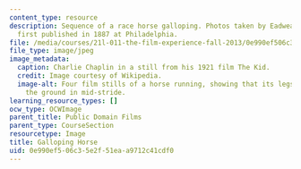 ```yaml
---
content_type: resource
description: Sequence of a race horse galloping. Photos taken by Eadweard Muybridge,
  first published in 1887 at Philadelphia.
file: /media/courses/21l-011-the-film-experience-fall-2013/0e990ef506c35e2f51eaa9712c41cdf0_horse.jpg
file_type: image/jpeg
image_metadata:
  caption: Charlie Chaplin in a still from his 1921 film The Kid.
  credit: Image courtesy of Wikipedia.
  image-alt: Four film stills of a horse running, showing that its legs are all off
    the ground in mid-stride.
learning_resource_types: []
ocw_type: OCWImage
parent_title: Public Domain Films
parent_type: CourseSection
resourcetype: Image
title: Galloping Horse
uid: 0e990ef5-06c3-5e2f-51ea-a9712c41cdf0
---
```

